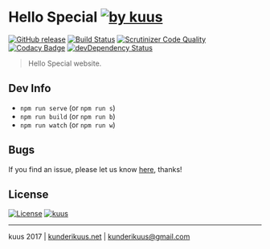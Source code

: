 # Hello Special [![by kuus](https://img.shields.io/badge/by-kuus-lightgrey.svg?style=social)]()

[![GitHub release](https://img.shields.io/gitlab/release/kuus/flora2117.svg)]()
[![Build Status](https://scrutinizer-ci.com/g/kuus/flora2117/badges/build.png?b=master)](https://scrutinizer-ci.com/g/kuus/flora2117/build-status/master)
[![Scrutinizer Code Quality](https://scrutinizer-ci.com/gp/flora2117/badges/quality-score.png?b=master&s=550d9409e7fd819da23abcd1ea0d1d967b87c0e3)](https://scrutinizer-ci.com/gp/flora2117/?branch=master)
[![Codacy Badge](https://api.codacy.com/project/badge/Grade/7244d24b48ab4cdd95425136844407d6)](https://www.codacy.com?utm_source=gitlab.com&amp;utm_medium=referral&amp;utm_content=kuus/flora2117&amp;utm_campaign=Badge_Grade)
[![devDependency Status](https://david-dm.org/kuus/flora2117/dev-status.svg)](https://david-dm.org/kuus/flora2117#info=devDependencies)

> Hello Special website.


Dev Info
---------------
- `npm run serve` (or `npm run s`)
- `npm run build` (or `npm run b`)
- `npm run watch` (or `npm run w`)


Bugs
---------------
If you find an issue, please let us know [here](https://gitlab.com/kuus/flora2117/issues?state=open), thanks!


License
---------------
 [![License](https://img.shields.io/badge/license-MIT-blue.svg)](http://doge.mit-license.org) [![kuus](https://img.shields.io/badge/%C2%A9kuus-2017-blue.svg)](https://pluswp.com)


---------------
kuus 2017 | [kunderikuus.net](http://kunderikuus.net) | kunderikuus@gmail.com
